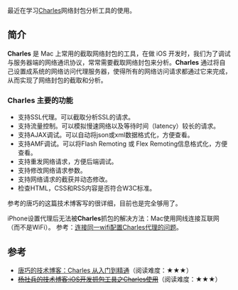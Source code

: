 最近在学习[Charles](https://www.charlesproxy.com)网络封包分析工具的使用。

## 简介

**Charles** 是 Mac 上常用的截取网络封包的工具，在做 iOS 开发时，我们为了调试与服务器端的网络通讯协议，常常需要截取网络封包来分析。**Charles** 通过将自己设置成系统的网络访问代理服务器，使得所有的网络访问请求都通过它来完成，从而实现了网络封包的截取和分析。

### **Charles** 主要的功能

* 支持SSL代理。可以截取分析SSL的请求。
* 支持流量控制。可以模拟慢速网络以及等待时间（latency）较长的请求。
* 支持AJAX调试。可以自动将json或xml数据格式化，方便查看。
* 支持AMF调试。可以将Flash Remoting 或 Flex Remoting信息格式化，方便查看。
* 支持重发网络请求，方便后端调试。
* 支持修改网络请求参数。
* 支持网络请求的截获并动态修改。
* 检查HTML，CSS和RSS内容是否符合W3C标准。

参考的唐巧的这篇技术博客写的很详细，目前也是完全够用了。

iPhone设置代理后无法被**Charles**抓包的解决方法：Mac使用网线连接互联网（而不是WiFi）。
参考：[连接同一wifi配置Charles代理的问题](http://mrljdx.com/2016/06/16/连接同一wifi配置Charles代理的问题/?utm_source=tuicool&utm_medium=referral)。



## 参考

* [唐巧的技术博客：Charles 从入门到精通](http://blog.devtang.com/2015/11/13/charles-introduction/)（阅读难度：★★★）
* [~~杨社兵的技术博客:iOS开发抓包工具之Charles使用~~](http://www.yangshebing.com/2016/11/13/iOS开发抓包工具之Charles使用/)（阅读难度：★★★）